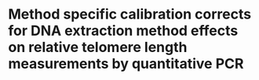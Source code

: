 # Method specific calibration corrects for DNA extraction method effects on relative telomere length measurements by quantitative PCR


